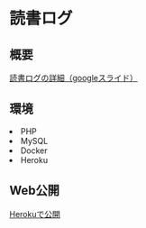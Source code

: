 # 読書ログ
<h2>概要</h2>
<a href="https://docs.google.com/presentation/d/1OwcqiXemPd01-0eZrRa48asQI-p_vSh6aYinvncNrxc/edit?usp=sharing" target="_blank">読書ログの詳細（googleスライド）</a>

<h2>環境</h2>
<li>PHP</li>
<li>MySQL</li>
<li>Docker</li>
<li>Heroku</li>

<h2>Web公開</h2>
<a href="https://infinite-caverns-28038.herokuapp.com/"
  target="_blank">Herokuで公開</a>

